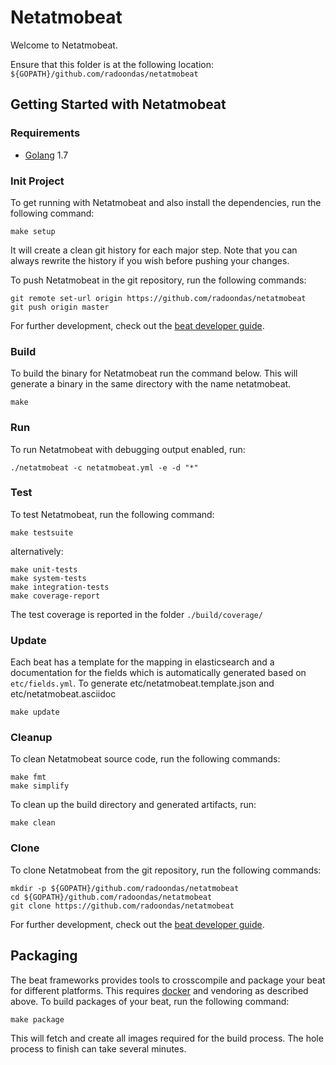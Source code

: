 # Netatmobeat

Welcome to Netatmobeat.

Ensure that this folder is at the following location:
`${GOPATH}/github.com/radoondas/netatmobeat`

## Getting Started with Netatmobeat

### Requirements

* [Golang](https://golang.org/dl/) 1.7

### Init Project
To get running with Netatmobeat and also install the
dependencies, run the following command:

```
make setup
```

It will create a clean git history for each major step. Note that you can always rewrite the history if you wish before pushing your changes.

To push Netatmobeat in the git repository, run the following commands:

```
git remote set-url origin https://github.com/radoondas/netatmobeat
git push origin master
```

For further development, check out the [beat developer guide](https://www.elastic.co/guide/en/beats/libbeat/current/new-beat.html).

### Build

To build the binary for Netatmobeat run the command below. This will generate a binary
in the same directory with the name netatmobeat.

```
make
```


### Run

To run Netatmobeat with debugging output enabled, run:

```
./netatmobeat -c netatmobeat.yml -e -d "*"
```


### Test

To test Netatmobeat, run the following command:

```
make testsuite
```

alternatively:
```
make unit-tests
make system-tests
make integration-tests
make coverage-report
```

The test coverage is reported in the folder `./build/coverage/`

### Update

Each beat has a template for the mapping in elasticsearch and a documentation for the fields
which is automatically generated based on `etc/fields.yml`.
To generate etc/netatmobeat.template.json and etc/netatmobeat.asciidoc

```
make update
```


### Cleanup

To clean  Netatmobeat source code, run the following commands:

```
make fmt
make simplify
```

To clean up the build directory and generated artifacts, run:

```
make clean
```


### Clone

To clone Netatmobeat from the git repository, run the following commands:

```
mkdir -p ${GOPATH}/github.com/radoondas/netatmobeat
cd ${GOPATH}/github.com/radoondas/netatmobeat
git clone https://github.com/radoondas/netatmobeat
```


For further development, check out the [beat developer guide](https://www.elastic.co/guide/en/beats/libbeat/current/new-beat.html).


## Packaging

The beat frameworks provides tools to crosscompile and package your beat for different platforms. This requires [docker](https://www.docker.com/) and vendoring as described above. To build packages of your beat, run the following command:

```
make package
```

This will fetch and create all images required for the build process. The hole process to finish can take several minutes.
